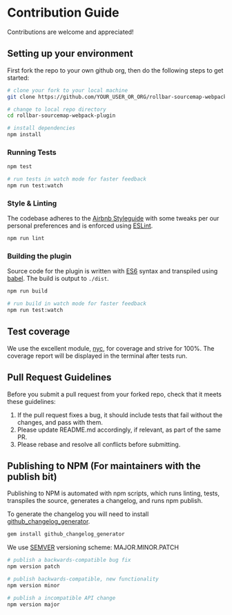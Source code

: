 # Contribution Guide

Contributions are welcome and appreciated!

## Setting up your environment

First fork the repo to your own github org, then do the following steps to get started:

```bash
# clone your fork to your local machine
git clone https://github.com/YOUR_USER_OR_ORG/rollbar-sourcemap-webpack-plugin.git

# change to local repo directory
cd rollbar-sourcemap-webpack-plugin

# install dependencies
npm install
```

### Running Tests

```bash
npm test
```

```bash
# run tests in watch mode for faster feedback
npm run test:watch
```

### Style & Linting

The codebase adheres to the [Airbnb Styleguide](https://github.com/airbnb/javascript)
with some tweaks per our personal preferences and is enforced using [ESLint](http://eslint.org/).

```bash
npm run lint
```

### Building the plugin

Source code for the plugin is written with [ES6](https://github.com/lukehoban/es6features#readme)
syntax and transpiled using [babel](http://babeljs.io/). The build is output to `./dist`.

```bash
npm run build
```

```bash
# run build in watch mode for faster feedback
npm run test:watch
```

## Test coverage

We use the excellent module, [nyc](https://www.npmjs.com/package/nyc), for coverage and strive for 100%.
The coverage report will be displayed in the terminal after tests run.

## Pull Request Guidelines

Before you submit a pull request from your forked repo, check that it meets these guidelines:

1. If the pull request fixes a bug, it should include tests that fail without the changes, and pass
with them.
1. Please update README.md accordingly, if relevant, as part of the same PR.
1. Please rebase and resolve all conflicts before submitting.

## Publishing to NPM (For maintainers with the publish bit)

Publishing to NPM is automated with npm scripts, which runs linting, tests, transpiles the source,
generates a changelog, and runs npm publish.

To generate the changelog you will need to install [github_changelog_generator](https://github.com/skywinder/Github-Changelog-Generator).

```bash
gem install github_changelog_generator
```

We use [SEMVER](http://semver.org/) versioning scheme: MAJOR.MINOR.PATCH

```bash
# publish a backwards-compatible bug fix
npm version patch

# publish backwards-compatible, new functionality
npm version minor

# publish a incompatible API change
npm version major
